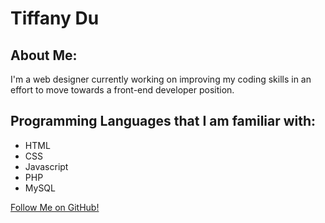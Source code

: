 # Tiffany Du

## About Me:

I'm a web designer currently working on improving my coding skills in an effort to move towards a front-end developer position.

## Programming Languages that I am familiar with:

- HTML
- CSS
- Javascript
- PHP
- MySQL

[Follow Me on GitHub!](https://github.com/tiffanyadu/)